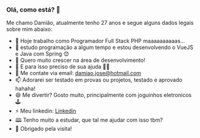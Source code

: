 ### Olá, como está? 👋

Me chamo Damião, atualmente tenho 27 anos e segue alguns dados legais sobre mim abaixo:

- 🔭 Hoje trabalho como Programador Full Stack PHP maaaaaaaaaas...
- 🌱 estudo programação a algum tempo e estou desenvolvendo o VueJS e Java com Spring 😊
- 👯 Quero muito crescer na área de desenvolvimento!
- 🤔 E para isso preciso de sua ajuda 🙋‍♂️
- 💬 Me contate via email: damiao.jose@hotmail.com
- 📫 Adorarei ser testado em provas ou projetos, testado e aprovado hahaha!
- 😄 Me divertir? Gosto muito, principalmente com joguinhos eletronicos 🕹️
- ⚡ Meu linkedin: <a href="https://www.linkedin.com/in/jose-damiao-dev/">Linkedin</a>
- 🕮 Tenho muito a estudar, que tal me ajudar com isso tbm?
- 👋 Obrigado pela visita!
